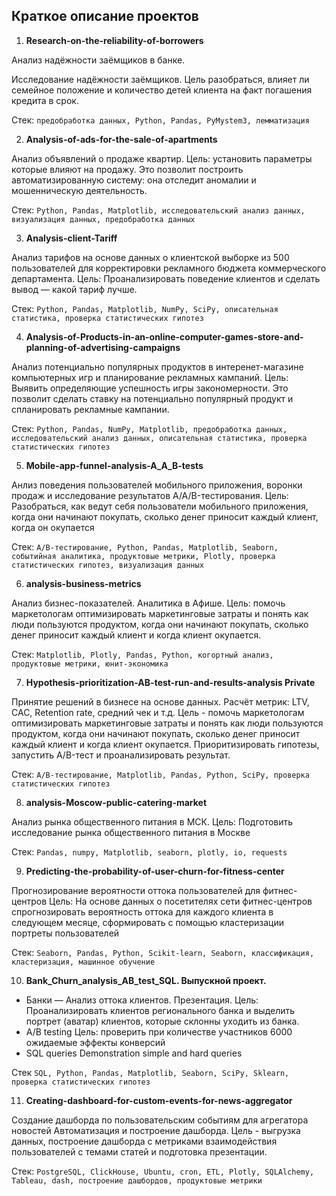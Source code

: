 ## Краткое описание проектов 

1. **Research-on-the-reliability-of-borrowers**

Анализ надёжности заёмщиков в банке.

Исследование надёжности заёмщиков. Цель разобраться, влияет ли семейное положение и количество детей клиента на факт погашения кредита в срок.

Стек: `предобработка данных, Python, Pandas, PyMystem3, лемматизация`

2. **Analysis-of-ads-for-the-sale-of-apartments** 

Анализ объявлений о продаже квартир.
Цель: установить параметры которые влияют на продажу. Это позволит построить автоматизированную систему: она отследит аномалии и мошенническую деятельность.

Стек: `Python, Pandas, Matplotlib, исследовательский анализ данных, визуализация данных, предобработка данных`

3. **Analysis-client-Tariff** 

Анализ тарифов на основе данных о клиентской выборке из 500 пользователей для корректировки рекламного бюджета коммерческого департамента. 
Цель: Проанализировать поведение клиентов и сделать вывод — какой тариф лучше.

Стек: `Python, Pandas, Matplotlib, NumPy, SciPy, описательная статистика, проверка статистических гипотез`

4. **Analysis-of-Products-in-an-online-computer-games-store-and-planning-of-advertising-campaigns**

Анализ потенциально популярных продуктов в интеренет-магазине компьютерных игр и планирование рекламных кампаний.
Цель: Выявить определяющие успешность игры закономерности. Это позволит сделать ставку на потенциально популярный продукт и спланировать рекламные кампании.

Стек: `Python, Pandas, NumPy, Matplotlib, предобработка данных, исследовательский анализ данных, описательная статистика, проверка статистических гипотез`

5. **Mobile-app-funnel-analysis-A_A_B-tests** 

Анлиз поведения пользователей мобильного приложения, воронки продаж и исследование результатов A/A/B-тестирования.
Цель: Разобраться, как ведут себя пользователи мобильного приложения, когда они начинают покупать, сколько денег приносит каждый клиент, когда он окупается

Стек: `A/B-тестирование, Python, Pandas, Matplotlib, Seaborn, событийная аналитика, продуктовые метрики, Plotly, проверка статистических гипотез, визуализация данных`

6. **analysis-business-metrics**

Анализ бизнес-показателей. Аналитика в Афише.
Цель: помочь маркетологам оптимизировать маркетинговые затраты и понять как люди пользуются продуктом, когда они начинают покупать, сколько денег приносит каждый клиент и когда клиент окупается.

Стек: `Matplotlib, Plotly, Pandas, Python, когортный анализ, продуктовые метрики, юнит-экономика`

7. **Hypothesis-prioritization-AB-test-run-and-results-analysis Private**

Принятие решений в бизнесе на основе данных. 
Расчёт метрик: LTV, CAC, Retention rate, средний чек и т.д.  Цель - помочь маркетологам оптимизировать маркетинговые затраты и понять как люди пользуются продуктом, когда они начинают покупать, сколько денег приносит каждый клиент и когда клиент окупается. Приоритизировать гипотезы, запустить A/B-тест и проанализировать результат.

Стек: `A/B-тестирование, Matplotlib, Pandas, Python, SciPy, проверка статистических гипотез`

8. **analysis-Moscow-public-catering-market**

Анализ рынка общественного питания в МСК.
Цель: Подготовить исследование рынка общественного питания в Москве

Стек: `Pandas, numpy, Matplotlib, seaborn, plotly, io, requests`

9. **Predicting-the-probability-of-user-churn-for-fitness-center**

Прогнозирование вероятности оттока пользователей для фитнес-центров
Цель: На основе данных о посетителях сети фитнес-центров спрогнозировать вероятность оттока для каждого клиента в следующем месяце, сформировать с помощью кластеризации портреты пользователей

Стек: `Seaborn, Pandas, Python, Scikit-learn, Seaborn, классификация, кластеризация, машинное обучение`

10. **Bank_Churn_analysis_AB_test_SQL. Выпускной проект.**
- Банки — Анализ оттока клиентов. Презентация. 
Цель: Проанализировать клиентов регионального банка и выделить портрет (аватар) клиентов, которые склонны уходить из банка.
- A/B testing
Цель: проверить при количестве участников 6000 ожидаемые эффекты конверсий
- SQL queries
Demonstration simple and hard queries

Стек `SQL, Python, Pandas, Matplotlib, Seaborn, SciPy, Sklearn, проверка статистических гипотез`

11. **Creating-dashboard-for-custom-events-for-news-aggregator**

Создание дашборда по пользовательским событиям для агрегатора новостей
Автоматизация и построение дашборда. Цель - выгрузка данных, построение дашборда с метриками взаимодействия пользователей с темами статей и подготовка презентации.

Стек: `PostgreSQL, ClickHouse, Ubuntu, cron, ETL, Plotly, SQLAlchemy, Tableau, dash, построение дашбордов, продуктовые метрики`


